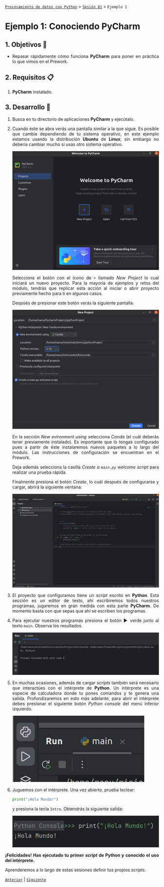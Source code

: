 [`Procesamiento de datos con Python`](../../Readme.md) > [`Sesión 01`](../Readme.md) > `Ejemplo 1`

# Ejemplo 1: Conociendo PyCharm

<div style="text-align: justify;">

## 1. Objetivos :dart:

- Repasar rápidamente cómo funciona **PyCharm** para poner en práctica lo que vimos en el Prework.

## 2. Requisitos :clipboard:

1. **PyCharm** instalado.

## 3. Desarrollo :rocket:

1. Busca en tu directorio de aplicaciones **PyCharm** y ejecútalo.

1. Cuando éste se abra verás una pantalla similar a la que sigue. Es posible que cambie dependiendo de tu sistema operativo, en este ejemplo estamos usando la distribución **Ubuntu** de **Linux**; sin embargo no debería cambiar mucho si usas otro sistema operativo.

    ![imagen](images/01.png)

    Selecciona el botón con el ícono de `+` llamado *New Project* lo cual iniciará un nuevo proyecto. Para la mayoría de ejemplos y retos del módulo, tendrás que replicar esta acción al iniciar o abrir proyecto previamente hecho para ti en algunos casos.

    Despúés de presionar este botón verás la siguiente pantalla:

    ![imagen](images/02.png)

    En la sección *New evironment using* selecciona *Conda* (el cuál deberás tener previamente instalado). Es importante que lo tengas configurado pues a partir de éste instalaremos nuevos paquetes a lo largo del módulo. Las instrucciones de configuración se encuentran en el Prework.

    Deja además selecciona la casilla *Create a `main.py` welcome script* para realizar una prueba rápida.

    Finalmente presiona el botón *Create*, lo cuál después de configurarse y cargar, abrirá la siguiente ventana:

    ![imagen](images/03.png)

1. El proyecto que configuramos tiene un *script* escrito en **Python**. Esta sección es un editor de texto, ahí escribiremos todos nuestros programas, jugaremos en gran medida con esta parte **PyCharm**. De momento basta con que sepas que ahí se escriben los programas.

1. Para ejecutar nuestros programas presiona el botón ▶ verde junto al texto `main`. Observa los resultados.

    ![imagen](images/04.png)

1. En muchas ocasiones, además de cargar *scripts* también será necesario que interactúes con el intérprete de **Python**. Un intérprete es una especie de calculadora donde tu pones comandos y te genera una salida. Profundizaremos en esto más adelante, para abrir el intérprete debes presionar el siguiente botón *Python console* del menú inferior izquierdo.

    ![imaten](images/05.png)

1. Juguemos con el intérprete. Una vez abierto, prueba teclear:

    ```python
    print("¡Hola Mundo!")
    ```

    y presiona la tecla `Intro`. Obtendrás la siguiente salida:

    ![imagen](images/06.png)

**¡Felicidades! Has ejecutado tu primer *script* de Python y conocido el uso del intérprete.**

Aprenderemos a lo largo de estas sesiones definir tus propios *scripts*.

[`Anterior`](../Readme.md) | [`Siguiente`](../Readme.md)

</div>